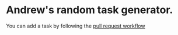 # Andrew's random task generator.

You can add a task by following the [pull request workflow](https://docs.github.com/en/get-started/quickstart/github-flow)
